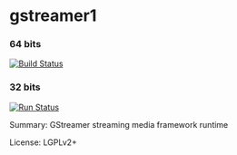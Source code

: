 #           gstreamer1

### 64 bits
[![Build Status](https://travis-ci.org/UnitedRPMs/gstreamer1.svg?branch=master)](https://travis-ci.org/UnitedRPMs/gstreamer1)


### 32 bits
[![Run Status](https://api.shippable.com/projects/582ce4e24dac720f008c3dec/badge?branch=master)](https://app.shippable.com/github/UnitedRPMs/gstreamer1)

Summary:        GStreamer streaming media framework runtime
 
License:        LGPLv2+
 
